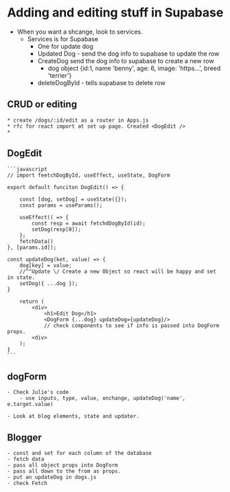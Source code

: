 # Adding and editing stuff in Supabase

- When you want a shcange, look to services.
  - Services is for Supabase
    - One for update dog
    - Updated Dog - send the dog info to supabase to update the row
    - CreateDog send the dog info to supabase to create a new row
      - dog object {id:1, name 'benny', age: 6, image: 'https...', breed 'terrier'}
    - deleteDogById - tells supabase to delete row

## CRUD or editing

    * create /dogs/:id/edit as a router in Apps.js
    * rfc for react import at set up page. Created <DogEdit />
    *

## DogEdit

    ```javascript
    // import feetchDogById, useEffect, useState, DogForm

    export default funciton DogEdit() => {

        const [dog, setDog] = useState({});
        const params = useParams();

        useEffect(( => {
            const resp = await fetchdDogById(id);
            setDog(resp[0]);
        };
        fetchData()
    }, [params.id]);

    const updateDog(ket, value) => {
        dog[key] = value;
        //^^Update \/ Create a new Object so react will be happy and set in state.
        setDog({ ...dog });
    }

        return (
            <div>
                <h1>Edit Dog</h1>
                <DogForm {...dog} updateDog={updateDog}/>
                // check components to see if info is passed into DogForm props.
            <div>
        );
    }
    ```

## dogForm

    - Check Julie's code
        - use inputs, type, value, onchange, updateDog('name', e.target.value)

    - Look at blog elements, state and updater.

## Blogger

    - const and set for each column of the database
    - fetch data
    - pass all object props into DogForm
    - pass all down to the from as props.
    - put an updateDog in dogs.js
    - check Fetch

